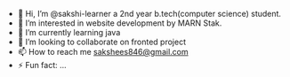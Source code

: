 - 👋 Hi, I’m @sakshi-learner a 2nd year b.tech(computer science) student.
- 👀 I’m interested in website development by MARN Stak. 
- 🌱 I’m currently learning java
- 💞️ I’m looking to collaborate on fronted project 
- 📫 How to reach me sakshees846@gmail.com 
- ⚡ Fun fact: ...
